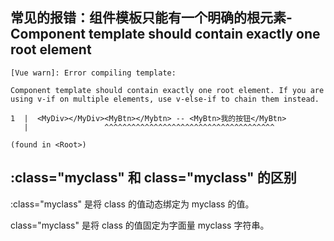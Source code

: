 

## 常见的报错：组件模板只能有一个明确的根元素-Component template should contain exactly one root element

```
[Vue warn]: Error compiling template:

Component template should contain exactly one root element. If you are using v-if on multiple elements, use v-else-if to chain them instead.

1  |  <MyDiv></MyDiv><MyBtn></Mybtn> -- <MyBtn>我的按钮</MyBtn>
   |                 ^^^^^^^^^^^^^^^^^^^^^^^^^^^^^^^^^^^^^^

(found in <Root>)
```




## :class="myclass" 和 class="myclass" 的区别

:class="myclass" 是将 class 的值动态绑定为 myclass 的值。

class="myclass" 是将 class 的值固定为字面量 myclass 字符串。

## 


